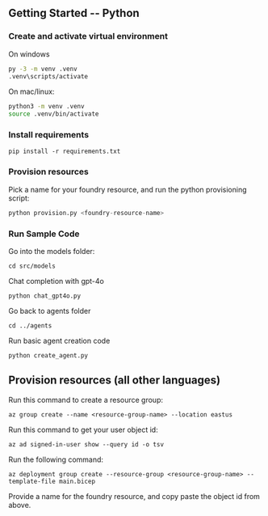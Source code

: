 

## Getting Started -- Python

### Create and activate virtual environment

On windows
```cmd
py -3 -m venv .venv
.venv\scripts/activate
```

On mac/linux:
```bash
python3 -m venv .venv
source .venv/bin/activate
```

### Install requirements

```
pip install -r requirements.txt
```

### Provision resources

Pick a name for your foundry resource, and run the python provisioning script:
```python
python provision.py <foundry-resource-name>
```

### Run Sample Code

Go into the models folder:
```
cd src/models
```

Chat completion with gpt-4o
```
python chat_gpt4o.py
```

Go back to agents folder
```
cd ../agents
```

Run basic agent creation code
```
python create_agent.py
```

## Provision resources (all other languages)

Run this command to create a resource group:
```
az group create --name <resource-group-name> --location eastus
```

Run this command to get your user object id:
```
az ad signed-in-user show --query id -o tsv
```

Run the following command:
```
az deployment group create --resource-group <resource-group-name> --template-file main.bicep
```

Provide a name for the foundry resource, and copy paste the object id from above.
